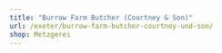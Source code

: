 ```yaml
---
title: "Burrow Farm Butcher (Courtney & Son)"
url: /exeter/burrow-farm-butcher-courtney-und-son/
shop: Metzgerei
---
```

